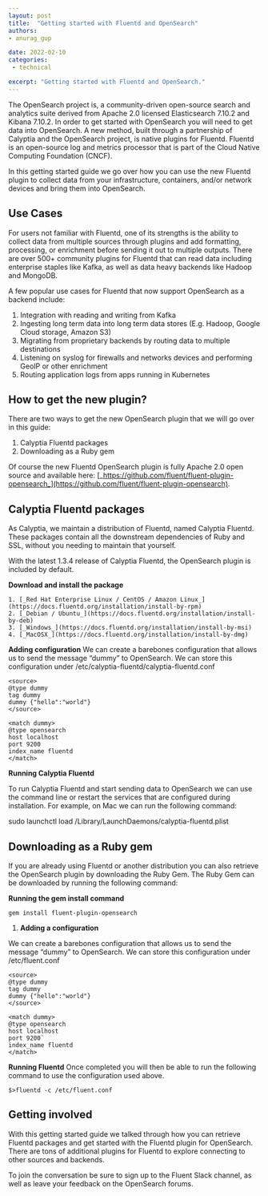 ```yaml
---
layout: post
title:  "Getting started with Fluentd and OpenSearch"
authors:
- anurag_gup

date: 2022-02-10
categories:
 - technical

excerpt: "Getting started with Fluentd and OpenSearch."
---
```


The OpenSearch project is, a community-driven open-source search and analytics suite derived from Apache 2.0 licensed Elasticsearch 7.10.2 and Kibana 7.10.2. In order to get started with OpenSearch you will need to get data into OpenSearch. A new method, built through a partnership of Calyptia and the OpenSearch project, is native plugins for Fluentd. Fluentd is an open-source log and metrics processor that is part of the Cloud Native Computing Foundation (CNCF).

In this getting started guide we go over how you can use the new Fluentd plugin to collect data from your infrastructure, containers, and/or network devices and bring them into OpenSearch.

## Use Cases

For users not familiar with Fluentd, one of its strengths is the ability to collect data from multiple sources through plugins and add formatting, processing, or enrichment before sending it out to multiple outputs. There are over 500+ community plugins for Fluentd that can read data including enterprise staples like Kafka, as well as data heavy backends like Hadoop and MongoDB.

A few popular use cases for Fluentd that now support OpenSearch as a backend include:


1. Integration with reading and writing from Kafka
2. Ingesting long term data into long term data stores (E.g. Hadoop, Google Cloud storage, Amazon S3)
3. Migrating from proprietary backends by routing data to multiple destinations
4. Listening on syslog for firewalls and networks devices and performing GeoIP or other enrichment
5. Routing application logs from apps running in Kubernetes




## How to get the new plugin?

There are two ways to get the new OpenSearch plugin that we will go over in this guide:

1. Calyptia Fluentd packages
2. Downloading as a Ruby gem


Of course the new Fluentd OpenSearch plugin is fully Apache 2.0 open source and available here: [_https://github.com/fluent/fluent-plugin-opensearch_](https://github.com/fluent/fluent-plugin-opensearch).



## Calyptia Fluentd packages

As Calyptia, we maintain a distribution of Fluentd, named Calyptia Fluentd. These packages contain all the downstream dependencies of Ruby and SSL, without you needing to maintain that yourself. 


With the latest 1.3.4 release of Calyptia Fluentd, the OpenSearch plugin is included by default.


****Download and install the package****

    1. [_Red Hat Enterprise Linux / CentOS / Amazon Linux_](https://docs.fluentd.org/installation/install-by-rpm)
    2. [_Debian / Ubuntu_](https://docs.fluentd.org/installation/install-by-deb)
    3. [_Windows_](https://docs.fluentd.org/installation/install-by-msi)
    4. [_MacOSX_](https://docs.fluentd.org/installation/install-by-dmg)


****Adding configuration****
We can create a barebones configuration that allows us to send the message “dummy” to OpenSearch. We can store this configuration under /etc/calyptia-fluentd/calyptia-fluentd.conf

```
<source>
@type dummy
tag dummy
dummy {"hello":"world"}
</source>

<match dummy>
@type opensearch
host localhost
port 9200
index_name fluentd
</match>
```

****Running Calyptia Fluentd****


To run Calyptia Fluentd and start sending data to OpenSearch we can use the command line or restart the services that are configured during installation. For example, on Mac we can run the following command: 


sudo launchctl load /Library/LaunchDaemons/calyptia-fluentd.plist

## Downloading as a Ruby gem

If you are already using Fluentd or another distribution you can also retrieve the OpenSearch plugin by downloading the Ruby Gem. The Ruby Gem can be downloaded by running the following command:


****Running the gem install command****


`gem install fluent-plugin-opensearch`



1. **Adding a configuration**

We can create a barebones configuration that allows us to send the message “dummy” to OpenSearch. We can store this configuration under /etc/fluent.conf




```
<source>
@type dummy
tag dummy
dummy {"hello":"world"}
</source>

<match dummy>
@type opensearch
host localhost
port 9200`
index_name fluentd
</match>
```


****Running Fluentd****
Once completed you will then be able to run the following command to use the configuration used above.


`$>fluentd -c /etc/fluent.conf`


## Getting involved

With this getting started guide we talked through how you can retrieve Fluentd packages and get started with the Fluentd plugin for OpenSearch. There are tons of additional plugins for Fluentd to explore connecting to other sources and backends.


To join the conversation be sure to sign up to the Fluent Slack channel, as well as leave your feedback on the OpenSearch forums.
